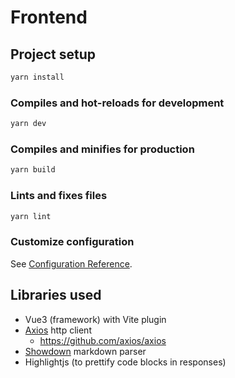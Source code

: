 # Frontend

## Project setup

```bash
yarn install
```

### Compiles and hot-reloads for development

```bash
yarn dev
```

### Compiles and minifies for production

```bash
yarn build
```

### Lints and fixes files

```bash
yarn lint
```

### Customize configuration

See [Configuration Reference](https://cli.vuejs.org/config/).

## Libraries used

- Vue3 (framework) with Vite plugin
- [Axios](https://axios-http.com/docs/intro) http client
  - https://github.com/axios/axios
- [Showdown](https://github.com/showdownjs/showdown/wiki) markdown parser
- Highlightjs (to prettify code blocks in responses)
